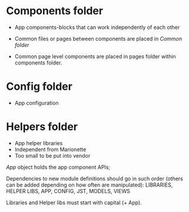 Components folder
================

* App components-blocks that can work independently of each other
* Common files or pages between components are placed in *Common folder*

* Common page level components are placed in pages folder within components folder.

Config folder
=============

* App configuration

Helpers folder
==============

* App helper libraries
* Independent from Marionette
* Too small to be put into vendor



*App* object holds the app component APIs;

Dependencies to new module definitions should go in such order (others can be 
added depending on how often are manipulated):
LIBRARIES, HELPER LIBS, APP, CONFIG, JST, MODELS, VIEWS

Libraries and Helper libs must start with capital (+ App).